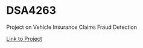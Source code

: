 # DSA4263

Project on Vehicle Insurance Claims Fraud Detection

[Link to Project](https://github.com/lulucopter/dsa4263-fraud-detection/tree/main)
